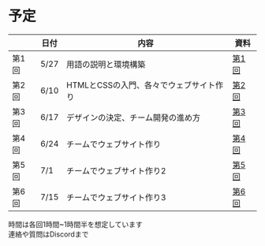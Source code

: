 # 予定

|   | 日付 | 内容 | 資料 |
|---| --- | ---- | ---- |
|第1回|5/27|用語の説明と環境構築|[第1回](https://meetup.yashikota.com/web/01/index.html)|
|第2回|6/10|HTMLとCSSの入門、各々でウェブサイト作り|[第2回](https://meetup.yashikota.com/web/02/index.html)|
|第3回|6/17|デザインの決定、チーム開発の進め方|[第3回](https://meetup.yashikota.com/web/03/index.html)|
|第4回|6/24|チームでウェブサイト作り|[第4回](https://meetup.yashikota.com/web/04/index.html)|
|第5回|7/1|チームでウェブサイト作り2|[第5回](https://meetup.yashikota.com/web/05/index.html)|
|第6回|7/15|チームでウェブサイト作り3|[第6回](https://meetup.yashikota.com/web/06/index.html)|

時間は各回1時間~1時間半を想定しています  
連絡や質問はDiscordまで  
